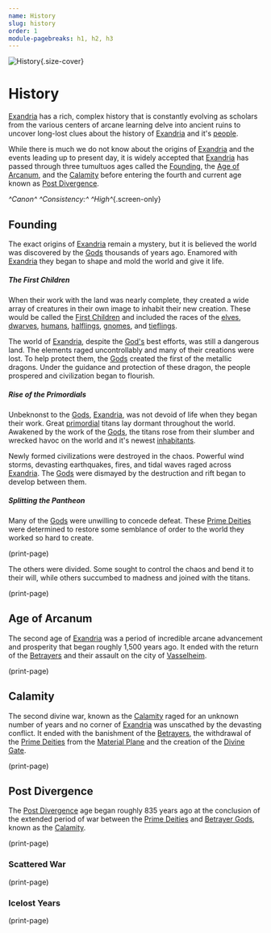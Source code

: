 ```yaml
---
name: History
slug: history
order: 1
module-pagebreaks: h1, h2, h3
---
```

![History](assets/img/heading.png){.size-cover}
# History
[Exandria](geography) has a rich, complex history that is constantly evolving as scholars from the various centers of arcane learning delve into ancient ruins to uncover long-lost clues about the history of [Exandria](geography) and it's [people](races).

While there is much we do not know about the origins of [Exandria](geography) and the events leading up to present day, it is widely accepted that [Exandria](geography) has passed through three tumultuos ages called the [Founding](founding), the [Age of Arcanum](age-of-arcanum), and the [Calamity](calamity) before entering the fourth and current age known as [Post Divergence](post-divergence). 

*^Canon^ ^Consistency:^ ^High^*{.screen-only}

## Founding
The exact origins of [Exandria](geography) remain a mystery, but it is believed the world was discovered by the [Gods](pantheon) thousands of years ago. Enamored with [Exandria](geography) they began to shape and mold the world and give it life.

##### The First Children
When their work with the land was nearly complete, they created a wide array of creatures in their own image to inhabit their new creation. These would be called the [First Children](races) and included the races of the [elves](elves), [dwarves](dwarves), [humans](humans), [halflings](halflings), [gnomes](gnomes), and [tieflings](tieflings).

The world of [Exandria](geography), despite the [God's](pantheon) best efforts, was still a dangerous land. The elements raged uncontrollably and many of their creations were lost. To help protect them, the [Gods](pantheon) created the first of the metallic dragons. Under the guidance and protection of these dragon, the people prospered and civilization began to flourish.

##### Rise of the Primordials
Unbeknonst to the [Gods](gods), [Exandria](geography), was not devoid of life when they began their work. Great [primordial](primordials) titans lay dormant throughout the world. Awakened by the work of the [Gods](pantheon), the titans rose from their slumber and wrecked havoc on the world and it's newest [inhabitants](races).

Newly formed civilizations were destroyed in the chaos. Powerful wind storms, devasting earthquakes, fires, and tidal waves raged across [Exandria](geography). The [Gods](pantheon) were dismayed by the destruction and rift began to develop between them.

##### Splitting the Pantheon
Many of the [Gods](pantheon) were unwilling to concede defeat. These [Prime Deities](prime-deities) were determined to restore some semblance of order to the world they worked so hard to create. 

(print-page)

The others were divided. Some sought to control the chaos and bend it to their will, while others succumbed to madness and joined with the titans.  




(print-page)

## Age of Arcanum
The second age of [Exandria](geography) was a period of incredible arcane advancement and prosperity that began roughly 1,500 years ago. It ended with the return of the [Betrayers](betrayer-gods) and their assault on the city of [Vasselheim](vasselheim).

(print-page)

## Calamity
The second divine war, known as the [Calamity](calamity) raged for an unknown number of years and no corner of [Exandria](geography) was unscathed by the devasting conflict. It ended with the banishment of the [Betrayers](betrayer-gods), the withdrawal of the [Prime Deities](prime-deities) from the [Material Plane](material-plane) and the creation of the [Divine Gate](divine-gate).

(print-page)
## Post Divergence
The [Post Divergence](post-divergence) age began roughly 835 years ago at the conclusion of the extended period of war between the [Prime Deities](prime-deities) and [Betrayer Gods](betrayer-gods), known as the [Calamity](calamity).

(print-page)
### Scattered War

(print-page)
### Icelost Years

(print-page)